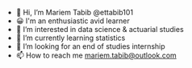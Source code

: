 - 👋 Hi, I’m Mariem Tabib @ettabib101 
- 😀 I'm an enthusiastic avid learner 
- 👀 I’m interested in data science & actuarial studies 
- 🌱 I’m currently learning statistics
- 💞️ I’m looking for an end of studies internship 
- 📫 How to reach me mariem.tabib@outlook.com

<!---
ettabib101/ettabib101 is a ✨ special ✨ repository because its `README.md` (this file) appears on your GitHub profile.
You can click the Preview link to take a look at your changes.
--->
